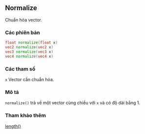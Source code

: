 ## Normalize
Chuẩn hóa vector.

### Các phiên bản
```glsl
float normalize(float x)  
vec2 normalize(vec2 x)  
vec3 normalize(vec3 x)  
vec4 normalize(vec4 x)
```

### Các tham số
```x``` Vector cần chuẩn hóa.

### Mô tả
```normalize()``` trả về một vector cùng chiều với ```x``` và có độ dài bằng 1.

### Tham khảo thêm

[length()](/glossary/?lan=vi&search=length)
